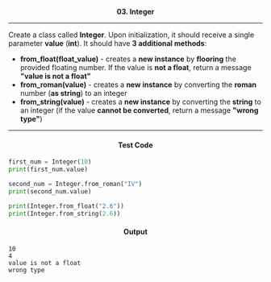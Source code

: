 <p align="center">
<strong>
03. Integer
</strong>
</p>

________________________________________________________

<p align="left">

Create a class called **Integer**. Upon initialization, it should receive a single parameter **value** (**int**). It should have **3 additional methods**:
- **from_float(float_value)** - creates a **new instance** by **flooring** the provided floating number. If the value is **not a float**, return a message **"value is not a float"**
- **from_roman(value)** - creates a **new instance** by converting the **roman** number (**as string**) to an integer
- **from_string(value)** - creates a **new instance** by converting the **string** to an integer (if the value **cannot be converted**, return a message **"wrong type"**)
</p>

_____________________________________________________________

<h4 align="center">Test Code</h4>

```Python
first_num = Integer(10)
print(first_num.value)

second_num = Integer.from_roman("IV")
print(second_num.value)

print(Integer.from_float("2.6"))
print(Integer.from_string(2.6))
```

<h4 align="center">Output</h4>

```
10
4
value is not a float
wrong type
```